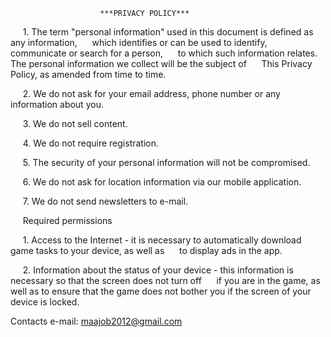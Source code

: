 			                        
						***PRIVACY POLICY***


     1. The term "personal information" used in this document is defined as any information,
     which identifies or can be used to identify, communicate or search for a person,
     to which such information relates. The personal information we collect will be the subject of
     This Privacy Policy, as amended from time to time.

     2. We do not ask for your email address, phone number or any information about you.

     3. We do not sell content.

     4. We do not require registration.

     5. The security of your personal information will not be compromised.

     6. We do not ask for location information via our mobile application.

     7. We do not send newsletters to e-mail.

     Required permissions

     1. Access to the Internet - it is necessary to automatically download game tasks to your device, as well as
     to display ads in the app.

     2. Information about the status of your device - this information is necessary so that the screen does not turn off
     if you are in the game, as well as to ensure that the game does not bother you if the screen of your device is locked.

Contacts
e-mail: maajob2012@gmail.com




					












 

